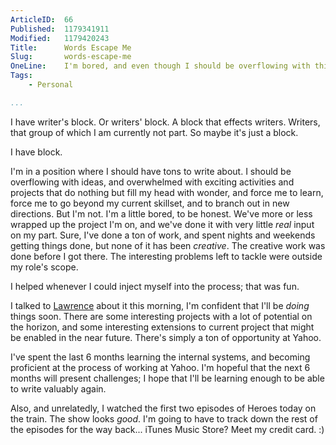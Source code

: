 ```yaml
---
ArticleID:  66
Published:  1179341911
Modified:   1179420243
Title:      Words Escape Me
Slug:       words-escape-me
OneLine:    I'm bored, and even though I should be overflowing with things to write about, I'm not.
Tags:       
    - Personal

...
```

I have writer's block.  Or writers' block.  A block that effects writers.  Writers, that group of which I am currently not part.  So maybe it's just a block.

I have block.

I'm in a position where I should have tons to write about.  I should be overflowing with ideas, and overwhelmed with exciting activities and projects that do nothing but fill my head with wonder, and force me to learn, force me to go beyond my current skillset, and to branch out in new directions.  But I'm not.  I'm a little bored, to be honest.  We've more or less wrapped up the project I'm on, and we've done it with very little _real_ input on my part.  Sure, I've done a ton of work, and spent nights and weekends getting things done, but none of it has been _creative_.  The creative work was done before I got there.  The interesting problems left to tackle were outside my role's scope.

I helped whenever I could inject myself into the process; that was fun.

I talked to [Lawrence][l] about it this morning, I'm confident that I'll be _doing_ things soon.  There are some interesting projects with a lot of potential on the horizon, and some interesting extensions to current project that might be enabled in the near future.  There's simply a ton of opportunity at Yahoo.

I've spent the last 6 months learning the internal systems, and becoming proficient at the process of working at Yahoo.  I'm hopeful that the next 6 months will present challenges; I hope that I'll be learning enough to be able to write valuably again.

Also, and unrelatedly, I watched the first two episodes of Heroes today on the train.  The show looks _good_.  I'm going to have to track down the rest of the episodes for the way back...  iTunes Music Store?  Meet my credit card.  :)

[l]: http://www.nodetraveller.com/ "Lawrence Carvalho: One of the webdevs in London; great guy."